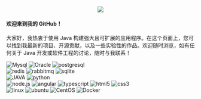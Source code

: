 <h1 align="center">
	<a href="https://sunguoqi.com/">
		<img src="https://readme-typing-svg.herokuapp.com/?lines=console.log(%22郝同学%22);&center=true&size=27">
	</a>
</h1>

#### 欢迎来到我的 GitHub！
大家好，我热衷于使用 Java 构建强大且可扩展的应用程序。在这个页面上，您可以找到我最新的项目、开源贡献，以及一些实验性的作品。欢迎随时浏览，如有任何关于 Java 开发或软件工程的讨论，随时与我联系！


<p>
  <img alt="Mysql" src="https://img.shields.io/badge/MySQL-005C84?style=flat-square&logo=mysql&logoColor=white" />
  <img alt="Oracle" src="https://img.shields.io/badge/Oracle-F80000?style=flat-square&logo=Oracle&logoColor=white" /> 
  <img alt="postgresql" src="https://img.shields.io/badge/PostgreSQL-316192?style=flat-square&logo=postgresql&logoColor=white" />
  
  <br>

  <img alt="redis" src="https://img.shields.io/badge/redis-%23DD0031.svg?&style=flat-square&logo=redis&logoColor=white" />
  <img alt="rabbitmq" src="https://img.shields.io/badge/rabbitmq-%23FF6600.svg?&style=flat-square&logo=rabbitmq&logoColor=white" />
  <img alt="sqlite" src="https://img.shields.io/badge/SQLite-07405E?style=flat-square&logo=sqlite&logoColor=white" />

  <br>
  
  <img alt="JAVA" src="https://img.shields.io/badge/Java-ED8B00?style=flat-square&logo=openjdk&logoColor=white" />
  <img alt="python" src="https://img.shields.io/badge/Python-3776AB?style=flat-square&logo=python&logoColor=white" />

  <br>
  <img alt="node.js" src="https://img.shields.io/badge/Node.js-43853D?style=flat-square&logo=node.js&logoColor=white" />
  <img alt="angular" src="https://img.shields.io/badge/Angular-DD0031?style=flat-square&logo=angular&logoColor=white" />
  <img alt="typescript" src="https://img.shields.io/badge/TypeScript-007ACC?style=flat-square&logo=typescript&logoColor=white" />
  <img alt="html5" src="https://img.shields.io/badge/HTML5-E34F26?style=flat-square&logo=html5&logoColor=white" />
  <img alt="css3" src="https://img.shields.io/badge/CSS3-1572B6?style=flat-square&logo=css3&logoColor=white" />

  <br>
  <img alt="linux" src="https://img.shields.io/badge/Linux-FCC624?style=flat-square&logo=linux&logoColor=black" />
  <img alt="ubuntu" src="https://img.shields.io/badge/Ubuntu-E95420?style=flat-square&logo=ubuntu&logoColor=white" />
  <img alt="CentOS" src="https://img.shields.io/badge/Cent%20OS-262577?style=flat-square&logo=CentOS&logoColor=white" />
  <img alt="Docker" src="https://img.shields.io/badge/-Docker-46a2f1?style=flat-square&logo=docker&logoColor=white" />
</p>
